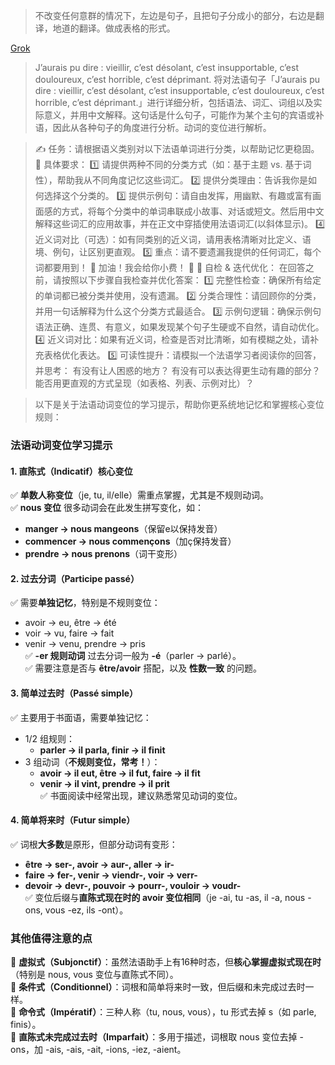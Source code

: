 > 不改变任何意群的情况下，左边是句子，且把句子分成小的部分，右边是翻译，地道的翻译。做成表格的形式。

[Grok](https://x.ai)

> J’aurais pu dire : vieillir, c’est désolant, c’est insupportable, c’est douloureux, c’est horrible, c’est déprimant.
将对法语句子「J’aurais pu dire : vieillir, c’est désolant, c’est insupportable, c’est douloureux, c’est horrible, c’est déprimant.」进行详细分析，包括语法、词汇、词组以及实际意义，并用中文解释。这句话是什么句子，可能作为某个主句的宾语或补语，因此从各种句子的角度进行分析。动词的变位进行解析。

> ✍ 任务：请根据语义类别对以下法语单词进行分类，以帮助记忆更稳固。 
📌 具体要求： 
1️⃣ 请提供两种不同的分类方式（如：基于主题 vs. 基于词性），帮助我从不同角度记忆这些词汇。
 2️⃣ 提供分类理由：告诉我你是如何选择这个分类的。 
3️⃣ 提供示例句：请自由发挥，用幽默、有趣或富有画面感的方式，将每个分类中的单词串联成小故事、对话或短文。然后用中文解释这些词汇的应用故事，并在正文中穿插使用法语词汇(以斜体显示)。 
4️⃣ 近义词对比（可选）：如有同类别的近义词，请用表格清晰对比定义、语境、例句，让区别更直观。
 5️⃣ 重点：请不要遗漏我提供的任何词汇，每个词都要用到！ 
💪 加油！我会给你小费！ 🎉
🔄 自检 & 迭代优化：
在回答之前，请按照以下步骤自我检查并优化答案：
1️⃣ 完整性检查：确保所有给定的单词都已被分类并使用，没有遗漏。
2️⃣ 分类合理性：请回顾你的分类，并用一句话解释为什么这个分类方式最适合。
3️⃣ 示例句逻辑：确保示例句语法正确、连贯、有意义，如果发现某个句子生硬或不自然，请自动优化。
4️⃣ 近义词对比：如果有近义词，检查是否对比清晰，如有模糊之处，请补充表格优化表达。
5️⃣ 可读性提升：请模拟一个法语学习者阅读你的回答，并思考：
有没有让人困惑的地方？
有没有可以表达得更生动有趣的部分？
能否用更直观的方式呈现（如表格、列表、示例对比）？

> 以下是关于法语动词变位的学习提示，帮助你更系统地记忆和掌握核心变位规则：  
### **法语动词变位学习提示**  
#### **1. 直陈式（Indicatif）核心变位**  
✅ **单数人称变位**（je, tu, il/elle）需重点掌握，尤其是不规则动词。  
✅ **nous 变位** 很多动词会在此发生拼写变化，如：  
   - **manger → nous mangeons**（保留e以保持发音）  
   - **commencer → nous commençons**（加ç保持发音）  
   - **prendre → nous prenons**（词干变形）  
#### **2. 过去分词（Participe passé）**  
✅ 需要**单独记忆**，特别是不规则变位：  
   - avoir → eu, être → été  
   - voir → vu, faire → fait  
   - venir → venu, prendre → pris  
✅ **-er 规则动词** 过去分词一般为 **-é**（parler → parlé）。  
✅ 需要注意是否与 **être/avoir** 搭配，以及 **性数一致** 的问题。  
#### **3. 简单过去时（Passé simple）**  
✅ 主要用于书面语，需要单独记忆：  
   - 1/2 组规则：  
     - **parler → il parla, finir → il finit**  
   - 3 组动词（**不规则变位，常考！**）：  
     - **avoir → il eut, être → il fut, faire → il fit**  
     - **venir → il vint, prendre → il prit**  
✅ 书面阅读中经常出现，建议熟悉常见动词的变位。  
#### **4. 简单将来时（Futur simple）**  
✅ 词根**大多数**是原形，但部分动词有变形：  
   - **être → ser-, avoir → aur-, aller → ir-**  
   - **faire → fer-, venir → viendr-, voir → verr-**  
   - **devoir → devr-, pouvoir → pourr-, vouloir → voudr-**  
✅ 变位后缀与**直陈式现在时的 avoir 变位相同**（je -ai, tu -as, il -a, nous -ons, vous -ez, ils -ont）。  
### **其他值得注意的点**  
🔹 **虚拟式（Subjonctif）**：虽然法语助手上有16种时态，但**核心掌握虚拟式现在时**（特别是 nous, vous 变位与直陈式不同）。  
🔹 **条件式（Conditionnel）**：词根和简单将来时一致，但后缀和未完成过去时一样。  
🔹 **命令式（Impératif）**：三种人称（tu, nous, vous），tu 形式去掉 s（如 parle, finis）。  
🔹 **直陈式未完成过去时（Imparfait）**：多用于描述，词根取 nous 变位去掉 -ons，加 -ais, -ais, -ait, -ions, -iez, -aient。  